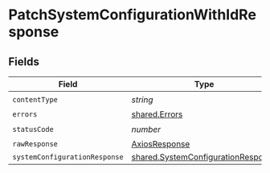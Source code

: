 # PatchSystemConfigurationWithIdResponse


## Fields

| Field                                                                                    | Type                                                                                     | Required                                                                                 | Description                                                                              |
| ---------------------------------------------------------------------------------------- | ---------------------------------------------------------------------------------------- | ---------------------------------------------------------------------------------------- | ---------------------------------------------------------------------------------------- |
| `contentType`                                                                            | *string*                                                                                 | :heavy_check_mark:                                                                       | N/A                                                                                      |
| `errors`                                                                                 | [shared.Errors](../../models/shared/errors.md)                                           | :heavy_minus_sign:                                                                       | Error                                                                                    |
| `statusCode`                                                                             | *number*                                                                                 | :heavy_check_mark:                                                                       | N/A                                                                                      |
| `rawResponse`                                                                            | [AxiosResponse](https://axios-http.com/docs/res_schema)                                  | :heavy_minus_sign:                                                                       | N/A                                                                                      |
| `systemConfigurationResponse`                                                            | [shared.SystemConfigurationResponse](../../models/shared/systemconfigurationresponse.md) | :heavy_minus_sign:                                                                       | Success                                                                                  |